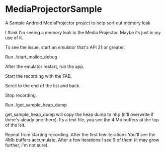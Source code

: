 # MediaProjectorSample
A Sample Android MediaProjector project to help sort out memory leak

I *think* I'm seeing a memory leak in the Media Projector.  Maybe its just in my use of it.

To see the issue, start an emulator that's API 21 or greater.

Run ./start_malloc_debug

After the emulator restart, run the app.

Start the recording with the FAB.

Scroll to the end of the list and back.

Stop recording.

Run ./get_sample_heap_dump

get_sample_heap_dump will copy the heap dump to nhp (it'll overwrite if there's aleady one there).  Its a text file, you see the 4 Mb buffers at the top of the lsit.

Repeat from starting recording.   After the first few iterations You'll see the 4Mb buffers accumulate.  After a few iterations I see 9 of them (it may grow further, I'm not sure).
